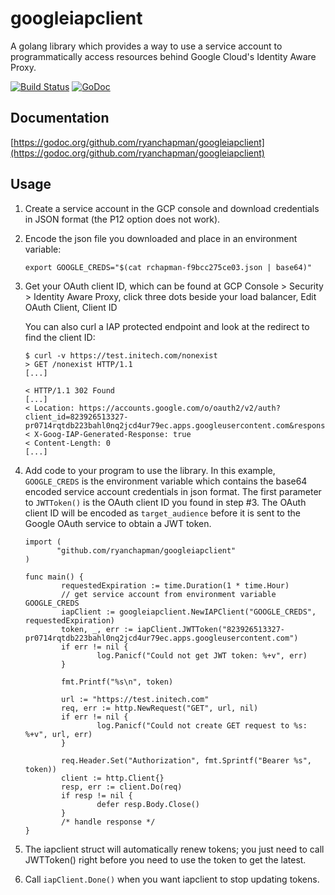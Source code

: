 # googleiapclient

A golang library which provides a way to use a service account to programmatically access
resources behind Google Cloud's Identity Aware Proxy.

[![Build Status](https://travis-ci.org/ryanchapman/googleiapclient.svg?branch=master)](https://travis-ci.org/ryanchapman/googleiapclient)
[![GoDoc](https://godoc.org/github.com/ryanchapman/googleiapclient?status.svg)](https://godoc.org/github.com/ryanchapman/googleiapclient)

## Documentation

[https://godoc.org/github.com/ryanchapman/googleiapclient](https://godoc.org/github.com/ryanchapman/googleiapclient)

## Usage

1. Create a service account in the GCP console and download credentials in JSON format (the P12 option does not work).

2. Encode the json file you downloaded and place in an environment variable:

    ```
    export GOOGLE_CREDS="$(cat rchapman-f9bcc275ce03.json | base64)"
    ```

3. Get your OAuth client ID, which can be found at
       GCP Console > Security > Identity Aware Proxy, click three dots beside your load balancer, Edit OAuth Client, Client ID

   You can also curl a IAP protected endpoint and look at the redirect to find the client ID:

    ```
    $ curl -v https://test.initech.com/nonexist
    > GET /nonexist HTTP/1.1
    [...]
    
    < HTTP/1.1 302 Found
    [...]
    < Location: https://accounts.google.com/o/oauth2/v2/auth?client_id=823926513327-pr0714rqtdb223bahl0nq2jcd4ur79ec.apps.googleusercontent.com&response_type=code&scope=openid+email&redirect_uri=https://test.initech.com/_gcp_gatekeeper/authenticate&state=XXXXXXX
    < X-Goog-IAP-Generated-Response: true
    < Content-Length: 0
    [...]
    ```
       
4. Add code to your program to use the library.  In this example, `GOOGLE_CREDS` is the environment variable
   which contains the base64 encoded service account credentials in json format.  The first parameter to
   `JWTToken()` is the OAuth client ID  you found in step #3.  The OAuth client ID will be encoded as `target_audience` before it is sent to the Google OAuth service to obtain a JWT token.

    ```
    import (
           "github.com/ryanchapman/googleiapclient"
    )
    
    func main() {
            requestedExpiration := time.Duration(1 * time.Hour)
            // get service account from environment variable   GOOGLE_CREDS
            iapClient := googleiapclient.NewIAPClient("GOOGLE_CREDS", requestedExpiration)
            token, _, err := iapClient.JWTToken("823926513327-pr0714rqtdb223bahl0nq2jcd4ur79ec.apps.googleusercontent.com")
            if err != nil {
                    log.Panicf("Could not get JWT token: %+v", err)
            }
    
            fmt.Printf("%s\n", token)
            
            url := "https://test.initech.com"
            req, err := http.NewRequest("GET", url, nil)
            if err != nil {
                    log.Panicf("Could not create GET request to %s: %+v", url, err)
            }
    
            req.Header.Set("Authorization", fmt.Sprintf("Bearer %s", token))
            client := http.Client{}
            resp, err := client.Do(req)
            if resp != nil {
                    defer resp.Body.Close()
            }
            /* handle response */
    }
    ```
    
5. The iapclient struct will automatically renew tokens; you just need to call JWTToken() right before you need to use the token to get the latest.

6. Call `iapClient.Done()` when you want iapclient to stop updating tokens.
